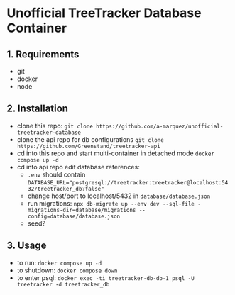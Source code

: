 # Unofficial TreeTracker Database Container

## 1. Requirements

- git
- docker
- node

## 2. Installation

- clone this repo: `git clone https://github.com/a-marquez/unofficial-treetracker-database`
- clone the api repo for db configurations `git clone https://github.com/Greenstand/treetracker-api`
- cd into this repo and start multi-container in detached mode `docker compose up -d`
- cd into api repo edit database references:
	- `.env` should contain `DATABASE_URL="postgresql://treetracker:treetracker@localhost:5432/treetracker_db?false"`
	- change host/port to localhost/5432 in `database/database.json`
	- run migrations: `npx db-migrate up --env dev --sql-file -migrations-dir=database/migrations --config=database/database.json`
	- seed?

## 3. Usage

- to run: `docker compose up -d`
- to shutdown: `docker compose down` 
- to enter psql: `docker exec -ti treetracker-db-db-1 psql -U treetracker -d treetracker_db`
